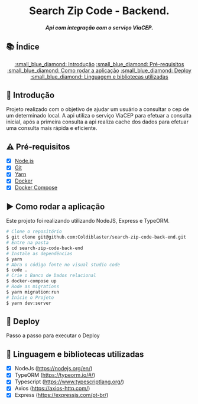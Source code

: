 <h1 align="center">
    Search Zip Code - Backend.
    <h5 align="center">
      Api com integração com o serviço ViaCEP.
    </h5>
</h1>


## 📚 Índice

<p align="center">
  <a href="#thought_balloon-introdução">:small_blue_diamond: Introdução</a>
  <a href="#warning-pré-requisitos">:small_blue_diamond: Pré-requisitos</a>
  <a href="#arrow_forward-como-rodar-a-aplicação">:small_blue_diamond: Como rodar a aplicação</a>
  <a href="#rocket-deploy">:small_blue_diamond: Deploy</a>
  <a href="#open_file_folder-linguagens-e-dependencias-utilizadas">:small_blue_diamond: Linguagem e bibliotecas utilizadas</a>
</p>


## :thought_balloon: Introdução

Projeto realizado com o objetivo de ajudar um usuário a consultar o cep de um determinado local.
A api utiliza o serviço ViaCEP para efetuar a consulta inicial, após a primeira consulta a api realiza cache dos dados para efetuar uma consulta mais rápida e eficiente.


## :warning: Pré-requisitos

- [x] [Node.js](https://nodejs.org/en/download)
- [x] [Git](https://git-scm.com)
- [x] [Yarn](https://yarnpkg.com/)
- [x] [Docker](https://www.docker.com/)
- [x] [Docker Compose](https://docs.docker.com/compose/)

## :arrow_forward: Como rodar a aplicação

Este projeto foi realizando utilizando NodeJS, Express e TypeORM.

```bash
# Clone o repositório
$ git clone git@github.com:Coldiblaster/search-zip-code-back-end.git
# Entre na pasta
$ cd search-zip-code-back-end
# Instale as dependências
$ yarn
# Abra o código fonte no visual studio code
$ code .
# Crie o Banco de Dados relacional
$ docker-compose up
# Rode as migrations
$ yarn migration:run
# Inicie o Projeto
$ yarn dev:server
```

## :rocket: Deploy

Passo a passo para executar o Deploy

## :open_file_folder: Linguagem e bibliotecas utilizadas

- [x] NodeJs (https://nodejs.org/en/)
- [x] TypeORM (https://typeorm.io/#/)
- [x] Typescript (https://www.typescriptlang.org/)
- [x] Axios (https://axios-http.com/)
- [x] Express (https://expressjs.com/pt-br/)
